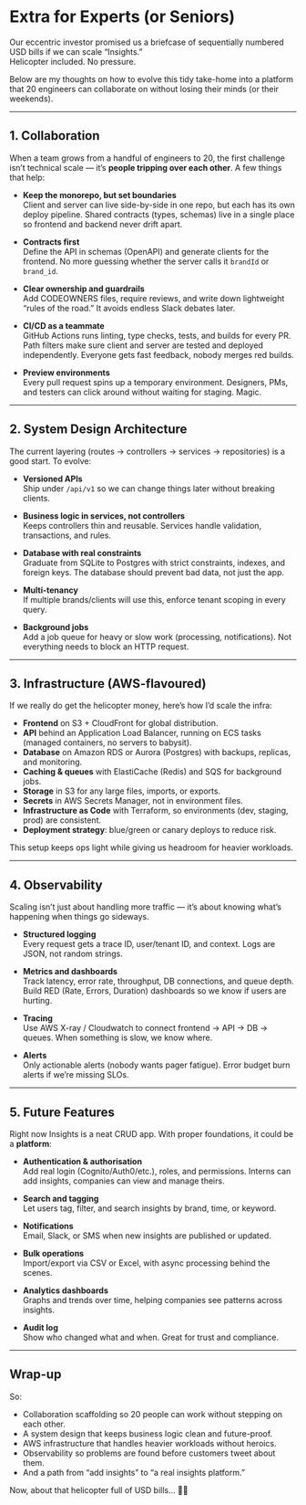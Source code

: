 # Extra for Experts (or Seniors)

Our eccentric investor promised us a briefcase of sequentially numbered USD
bills if we can scale “Insights.”\
Helicopter included. No pressure.

Below are my thoughts on how to evolve this tidy take-home into a platform that
20 engineers can collaborate on without losing their minds (or their weekends).

---

## 1. Collaboration

When a team grows from a handful of engineers to 20, the first challenge isn’t
technical scale — it’s **people tripping over each other**. A few things that
help:

- **Keep the monorepo, but set boundaries**\
  Client and server can live side-by-side in one repo, but each has its own
  deploy pipeline. Shared contracts (types, schemas) live in a single place so
  frontend and backend never drift apart.

- **Contracts first**\
  Define the API in schemas (OpenAPI) and generate clients for the frontend. No
  more guessing whether the server calls it `brandId` or `brand_id`.

- **Clear ownership and guardrails**\
  Add CODEOWNERS files, require reviews, and write down lightweight “rules of
  the road.” It avoids endless Slack debates later.

- **CI/CD as a teammate**\
  GitHub Actions runs linting, type checks, tests, and builds for every PR. Path
  filters make sure client and server are tested and deployed independently.
  Everyone gets fast feedback, nobody merges red builds.

- **Preview environments**\
  Every pull request spins up a temporary environment. Designers, PMs, and
  testers can click around without waiting for staging. Magic.

---

## 2. System Design Architecture

The current layering (routes → controllers → services → repositories) is a good
start. To evolve:

- **Versioned APIs**\
  Ship under `/api/v1` so we can change things later without breaking clients.

- **Business logic in services, not controllers**\
  Keeps controllers thin and reusable. Services handle validation, transactions,
  and rules.

- **Database with real constraints**\
  Graduate from SQLite to Postgres with strict constraints, indexes, and foreign
  keys. The database should prevent bad data, not just the app.

- **Multi-tenancy**\
  If multiple brands/clients will use this, enforce tenant scoping in every
  query.

- **Background jobs**\
  Add a job queue for heavy or slow work (processing, notifications). Not
  everything needs to block an HTTP request.

---

## 3. Infrastructure (AWS-flavoured)

If we really do get the helicopter money, here’s how I’d scale the infra:

- **Frontend** on S3 + CloudFront for global distribution.
- **API** behind an Application Load Balancer, running on ECS tasks (managed
  containers, no servers to babysit).
- **Database** on Amazon RDS or Aurora (Postgres) with backups, replicas, and
  monitoring.
- **Caching & queues** with ElastiCache (Redis) and SQS for background jobs.
- **Storage** in S3 for any large files, imports, or exports.
- **Secrets** in AWS Secrets Manager, not in environment files.
- **Infrastructure as Code** with Terraform, so environments (dev, staging,
  prod) are consistent.
- **Deployment strategy**: blue/green or canary deploys to reduce risk.

This setup keeps ops light while giving us headroom for heavier workloads.

---

## 4. Observability

Scaling isn’t just about handling more traffic — it’s about knowing what’s
happening when things go sideways.

- **Structured logging**\
  Every request gets a trace ID, user/tenant ID, and context. Logs are JSON, not
  random strings.

- **Metrics and dashboards**\
  Track latency, error rate, throughput, DB connections, and queue depth. Build
  RED (Rate, Errors, Duration) dashboards so we know if users are hurting.

- **Tracing**\
  Use AWS X-ray / Cloudwatch to connect frontend → API → DB → queues. When
  something is slow, we know where.

- **Alerts**\
  Only actionable alerts (nobody wants pager fatigue). Error budget burn alerts
  if we’re missing SLOs.

---

## 5. Future Features

Right now Insights is a neat CRUD app. With proper foundations, it could be a
**platform**:

- **Authentication & authorisation**\
  Add real login (Cognito/Auth0/etc.), roles, and permissions. Interns can add
  insights, companies can view and manage theirs.

- **Search and tagging**\
  Let users tag, filter, and search insights by brand, time, or keyword.

- **Notifications**\
  Email, Slack, or SMS when new insights are published or updated.

- **Bulk operations**\
  Import/export via CSV or Excel, with async processing behind the scenes.

- **Analytics dashboards**\
  Graphs and trends over time, helping companies see patterns across insights.

- **Audit log**\
  Show who changed what and when. Great for trust and compliance.

---

## Wrap-up

So:

- Collaboration scaffolding so 20 people can work without stepping on each
  other.
- A system design that keeps business logic clean and future-proof.
- AWS infrastructure that handles heavier workloads without heroics.
- Observability so problems are found before customers tweet about them.
- And a path from “add insights” to “a real insights platform.”

Now, about that helicopter full of USD bills… 🚁💼

